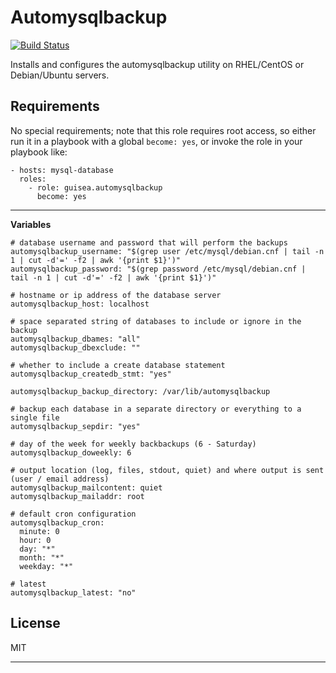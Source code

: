 # Automysqlbackup

[![Build Status](https://travis-ci.org/guisea/ansible-role-automysqlbackup.svg?branch=master)](https://travis-ci.org/guisea/ansible-role-automysqlbackup)

Installs and configures the automysqlbackup utility on RHEL/CentOS or Debian/Ubuntu servers.

## Requirements

No special requirements; note that this role requires root access, so either run it in a playbook with a global `become: yes`, or invoke the role in your playbook like:

    - hosts: mysql-database
      roles:
        - role: guisea.automysqlbackup
          become: yes


---

**Variables**

```
# database username and password that will perform the backups
automysqlbackup_username: "$(grep user /etc/mysql/debian.cnf | tail -n 1 | cut -d'=' -f2 | awk '{print $1}')"
automysqlbackup_password: "$(grep password /etc/mysql/debian.cnf | tail -n 1 | cut -d'=' -f2 | awk '{print $1}')"

# hostname or ip address of the database server
automysqlbackup_host: localhost

# space separated string of databases to include or ignore in the backup
automysqlbackup_dbames: "all"
automysqlbackup_dbexclude: ""

# whether to include a create database statement
automysqlbackup_createdb_stmt: "yes"

automysqlbackup_backup_directory: /var/lib/automysqlbackup

# backup each database in a separate directory or everything to a single file
automysqlbackup_sepdir: "yes"

# day of the week for weekly backbackups (6 - Saturday)
automysqlbackup_doweekly: 6

# output location (log, files, stdout, quiet) and where output is sent (user / email address)
automysqlbackup_mailcontent: quiet
automysqlbackup_mailaddr: root

# default cron configuration
automysqlbackup_cron:
  minute: 0
  hour: 0
  day: "*"
  month: "*"
  weekday: "*"

# latest
automysqlbackup_latest: "no"

```

## License

MIT

---